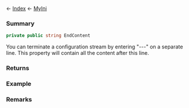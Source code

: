 ← [Index](Api-Index) ← [MyIni](VRage.Game.ModAPI.Ingame.Utilities.MyIni)

### Summary

```csharp
private public string EndContent
```

You can terminate a configuration stream by entering "---" on a separate line. This property will contain all the content after this line.

### Returns

### Example

### Remarks

